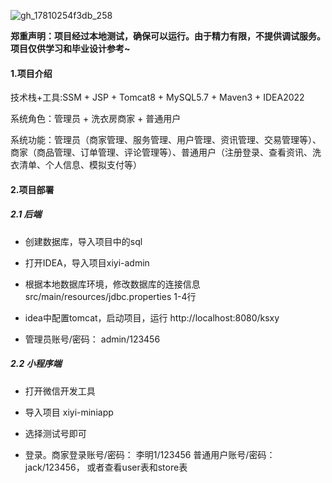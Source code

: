 ![gh_17810254f3db_258](https://github.com/user-attachments/assets/61edaf67-3e03-4f3b-9eaf-7efb5fce0cd2)


**郑重声明：项目经过本地测试，确保可以运行。由于精力有限，不提供调试服务。项目仅供学习和毕业设计参考~**

#### 1.项目介绍

技术栈+工具:SSM + JSP + Tomcat8 + MySQL5.7 + Maven3 + IDEA2022

系统角色：管理员 + 洗衣房商家 + 普通用户

系统功能：管理员（商家管理、服务管理、用户管理、资讯管理、交易管理等）、商家（商品管理、订单管理、评论管理等）、普通用户（注册登录、查看资讯、洗衣清单、个人信息、模拟支付等）

#### 2.项目部署

##### 2.1 后端

- 创建数据库，导入项目中的sql

- 打开IDEA，导入项目xiyi-admin

- 根据本地数据库环境，修改数据库的连接信息src/main/resources/jdbc.properties 1-4行

- idea中配置tomcat，启动项目，运行 http://localhost:8080/ksxy

-  管理员账号/密码： admin/123456

##### 2.2 小程序端

- 打开微信开发工具

- 导入项目 xiyi-miniapp

- 选择测试号即可

- 登录。商家登录账号/密码： 李明1/123456  普通用户账号/密码： jack/123456， 或者查看user表和store表
